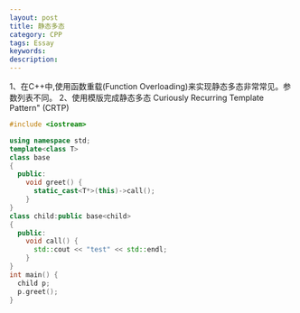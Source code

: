 ```yaml
---
layout: post
title: 静态多态
category: CPP
tags: Essay
keywords: 
description: 
---
```


1、在C++中,使用函数重载(Function Overloading)来实现静态多态非常常见。参数列表不同。
2、使用模版完成静态多态  Curiously Recurring Template Pattern" (CRTP)
```cpp
#include <iostream>

using namespace std;
template<class T>
class base
{
  public:
    void greet() {
      static_cast<T*>(this)->call();
    }
}
class child:public base<child>
{
  public:
    void call() {
      std::cout << "test" << std::endl;
    }
}
int main() {
  child p;
  p.greet();
}
```
